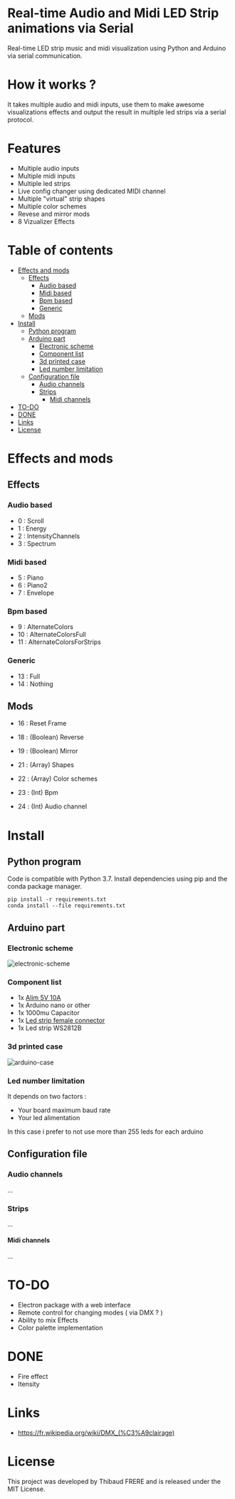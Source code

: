 # Real-time Audio and Midi LED Strip animations via Serial

Real-time LED strip music and midi visualization using Python and Arduino via serial communication.

# How it works ?

It takes multiple audio and midi inputs, use them to make awesome visualizations effects and output the result in multiple led strips via a serial protocol.

# Features

- Multiple audio inputs
- Multiple midi inputs
- Multiple led strips
- Live config changer using dedicated MIDI channel
- Multiple "virtual" strip shapes
- Multiple color schemes
- Revese and mirror mods
- 8 Vizualizer Effects


# Table of contents

- [Effects and mods](#effects-and-mods)
  * [Effects](#effects)
    + [Audio based](#audio-based)
    + [Midi based](#midi-based)
    + [Bpm based](#bpm-based)
    + [Generic](#generic)
  * [Mods](#mods)
- [Install](#install)
  * [Python program](#python-program)
  * [Arduino part](#arduino-part)
    + [Electronic scheme](#electronic-scheme)
    + [Component list](#component-list)
    + [3d printed case](#3d-printed-case)
    + [Led number limitation](#led-number-limitation)
  * [Configuration file](#configuration-file)
    + [Audio channels](#audio-channels)
    + [Strips](#strips)
      - [Midi channels](#midi-channels)
- [TO-DO](#to-do)
- [DONE](#done)
- [Links](#links)
- [License](#license)

# Effects and mods

## Effects

### Audio based

- 0 : Scroll
- 1 : Energy
- 2 : IntensityChannels
- 3 : Spectrum

### Midi based

- 5 : Piano
- 6 : Piano2
- 7 : Envelope

### Bpm based

- 9 : AlternateColors
- 10 : AlternateColorsFull
- 11 : AlternateColorsForStrips

### Generic

- 13 : Full
- 14 : Nothing


## Mods

- 16 : Reset Frame

- 18 : (Boolean) Reverse
- 19 : (Boolean) Mirror

- 21 : (Array) Shapes
- 22 : (Array) Color schemes
- 23 : (Int) Bpm
- 24 : (Int) Audio channel


# Install

## Python program
Code is compatible with Python 3.7. Install dependencies using pip and the conda package manager.

```
pip install -r requirements.txt
conda install --file requirements.txt
```

## Arduino part

### Electronic scheme

![electronic-scheme](images/electronic-scheme.png)

### Component list

- 1x [Alim 5V 10A](https://www.amazon.fr/gp/product/B06XCMQ212/ref=ppx_yo_dt_b_asin_title_o00_s00?ie=UTF8&psc=1)
- 1x Arduino nano or other
- 1x 1000mu Capacitor
- 1x [Led strip female connector](https://www.amazon.fr/BTF-LIGHTING-Connectors-WS2812B-WS2811-20pairs/dp/B01DC0KIT2/ref=sr_1_19?__mk_fr_FR=ÅMÅŽÕÑ&keywords=led+strip+connector&qid=1569857203&s=lighting&sr=1-19)
- 1x Led strip WS2812B

### 3d printed case

![arduino-case](images/arduino-case.png)

### Led number limitation

It depends on two factors :
  - Your board maximum baud rate
  - Your led alimentation

In this case i prefer to not use more than 255 leds for each arduino


## Configuration file

### Audio channels
...
### Strips
...
#### Midi channels
...

# TO-DO

- Electron package with a web interface
- Remote control for changing modes ( via DMX ? )
- Ability to mix Effects
- Color palette implementation

# DONE

- Fire effect
- Itensity


# Links

- https://fr.wikipedia.org/wiki/DMX_(%C3%A9clairage)

# License
This project was developed by Thibaud FRERE and is released under the MIT License.
